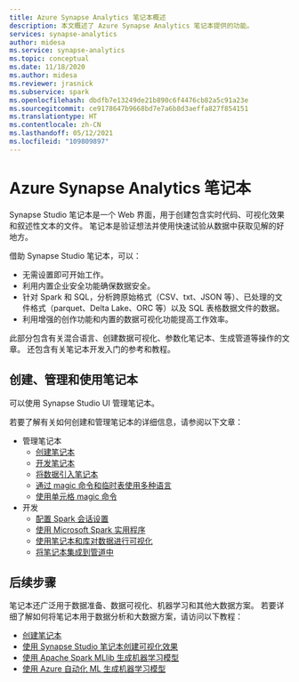 ```yaml
---
title: Azure Synapse Analytics 笔记本概述
description: 本文概述了 Azure Synapse Analytics 笔记本提供的功能。
services: synapse-analytics
author: midesa
ms.service: synapse-analytics
ms.topic: conceptual
ms.date: 11/18/2020
ms.author: midesa
ms.reviewer: jrasnick
ms.subservice: spark
ms.openlocfilehash: dbdfb7e13249de21b890c6f4476cb82a5c91a23e
ms.sourcegitcommit: ce9178647b9668bd7e7a6b8d3aeffa827f854151
ms.translationtype: HT
ms.contentlocale: zh-CN
ms.lasthandoff: 05/12/2021
ms.locfileid: "109809897"
---
```

# <a name="azure-synapse-analytics-notebooks"></a>Azure Synapse Analytics 笔记本

Synapse Studio 笔记本是一个 Web 界面，用于创建包含实时代码、可视化效果和叙述性文本的文件。 笔记本是验证想法并使用快速试验从数据中获取见解的好地方。 

借助 Synapse Studio 笔记本，可以：

* 无需设置即可开始工作。
* 利用内置企业安全功能确保数据安全。
* 针对 Spark 和 SQL，分析跨原始格式（CSV、txt、JSON 等）、已处理的文件格式（parquet、Delta Lake、ORC 等）以及 SQL 表格数据文件的数据。
* 利用增强的创作功能和内置的数据可视化功能提高工作效率。

此部分包含有关混合语言、创建数据可视化、参数化笔记本、生成管道等操作的文章。 还包含有关笔记本开发入门的参考和教程。

## <a name="create-manage-and-use-notebooks"></a>创建、管理和使用笔记本
可以使用 Synapse Studio UI 管理笔记本。 

若要了解有关如何创建和管理笔记本的详细信息，请参阅以下文章：
  - 管理笔记本
    - [创建笔记本](./spark/../apache-spark-development-using-notebooks.md#create-a-notebook)
    - [开发笔记本](./spark/../apache-spark-development-using-notebooks.md#develop-notebooks)
    - [将数据引入笔记本](./spark/../apache-spark-development-using-notebooks.md#bring-data-to-a-notebook)
    - [通过 magic 命令和临时表使用多种语言](./spark/../apache-spark-development-using-notebooks.md#integrate-a-notebook)
    - [使用单元格 magic 命令](./spark/../apache-spark-development-using-notebooks.md#magic-commands)
  - 开发
    - [配置 Spark 会话设置](./spark/../apache-spark-development-using-notebooks.md#spark-session-config)
    - [使用 Microsoft Spark 实用程序](./spark/../microsoft-spark-utilities.md)
    - [使用笔记本和库对数据进行可视化](./spark/../apache-spark-data-visualization.md)
    - [将笔记本集成到管道中](./spark/../apache-spark-development-using-notebooks.md#integrate-a-notebook)


## <a name="next-steps"></a>后续步骤
笔记本还广泛用于数据准备、数据可视化、机器学习和其他大数据方案。 若要详细了解如何将笔记本用于数据分析和大数据方案，请访问以下教程：
  - [创建笔记本](./spark/../../quickstart-apache-spark-notebook.md)
  - [使用 Synapse Studio 笔记本创建可视化效果](./spark/../apache-spark-data-visualization-tutorial.md)
  - [使用 Apache Spark MLlib 生成机器学习模型](./spark/../apache-spark-machine-learning-mllib-notebook.md)
  - [使用 Azure 自动化 ML 生成机器学习模型](./spark/../apache-spark-azure-machine-learning-tutorial.md)
